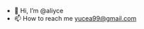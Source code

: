 - 👋 Hi, I’m @aliyce
- 📫 How to reach me yucea99@gmail.com

<!---
aliyce/aliyce is a ✨ special ✨ repository because its `README.md` (this file) appears on your GitHub profile.
You can click the Preview link to take a look at your changes.
--->
